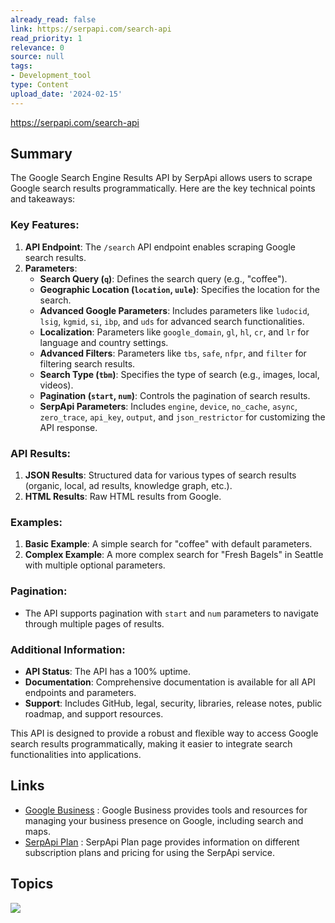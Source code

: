 ```yaml
---
already_read: false
link: https://serpapi.com/search-api
read_priority: 1
relevance: 0
source: null
tags:
- Development_tool
type: Content
upload_date: '2024-02-15'
---
```


https://serpapi.com/search-api
## Summary

The Google Search Engine Results API by SerpApi allows users to scrape Google search results programmatically. Here are the key technical points and takeaways:

### Key Features:
1. **API Endpoint**: The `/search` API endpoint enables scraping Google search results.
2. **Parameters**:
   - **Search Query (`q`)**: Defines the search query (e.g., "coffee").
   - **Geographic Location (`location`, `uule`)**: Specifies the location for the search.
   - **Advanced Google Parameters**: Includes parameters like `ludocid`, `lsig`, `kgmid`, `si`, `ibp`, and `uds` for advanced search functionalities.
   - **Localization**: Parameters like `google_domain`, `gl`, `hl`, `cr`, and `lr` for language and country settings.
   - **Advanced Filters**: Parameters like `tbs`, `safe`, `nfpr`, and `filter` for filtering search results.
   - **Search Type (`tbm`)**: Specifies the type of search (e.g., images, local, videos).
   - **Pagination (`start`, `num`)**: Controls the pagination of search results.
   - **SerpApi Parameters**: Includes `engine`, `device`, `no_cache`, `async`, `zero_trace`, `api_key`, `output`, and `json_restrictor` for customizing the API response.

### API Results:
1. **JSON Results**: Structured data for various types of search results (organic, local, ad results, knowledge graph, etc.).
2. **HTML Results**: Raw HTML results from Google.

### Examples:
1. **Basic Example**: A simple search for "coffee" with default parameters.
2. **Complex Example**: A more complex search for "Fresh Bagels" in Seattle with multiple optional parameters.

### Pagination:
- The API supports pagination with `start` and `num` parameters to navigate through multiple pages of results.

### Additional Information:
- **API Status**: The API has a 100% uptime.
- **Documentation**: Comprehensive documentation is available for all API endpoints and parameters.
- **Support**: Includes GitHub, legal, security, libraries, release notes, public roadmap, and support resources.

This API is designed to provide a robust and flexible way to access Google search results programmatically, making it easier to integrate search functionalities into applications.
## Links

- [Google Business](https://www.google.com/business/) : Google Business provides tools and resources for managing your business presence on Google, including search and maps.
- [SerpApi Plan](https://serpapi.com/plan) : SerpApi Plan page provides information on different subscription plans and pricing for using the SerpApi service.

## Topics

![](topics/Library/SerpApi)
